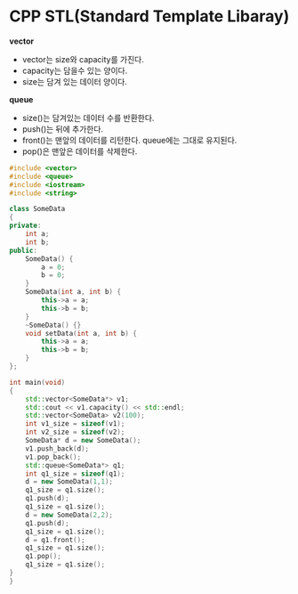 # CPP STL(Standard Template Libaray)

**vector**

* vector는 size와 capacity를 가진다.
* capacity는 담을수 있는 양이다.
* size는 담겨 있는 데이터 양이다.

**queue**

* size()는 담겨있는 데이터 수를 반환한다.
* push()는 뒤에 추가한다.
* front()는 맨앞의 데이터를 리턴한다. queue에는 그대로 유지된다.
* pop()은 맨앞은 데이터를 삭제한다.


```cpp
#include <vector>
#include <queue>
#include <iostream>
#include <string>

class SomeData 
{
private:
    int a;
    int b;
public:
    SomeData() {
        a = 0;
        b = 0;
    }
    SomeData(int a, int b) {
        this->a = a;
        this->b = b;
    }
    ~SomeData() {}
    void setData(int a, int b) {
        this->a = a;
        this->b = b;
    }
};

int main(void)
{
    std::vector<SomeData*> v1;
    std::cout << v1.capacity() << std::endl;
    std::vector<SomeData> v2(100);
    int v1_size = sizeof(v1);
    int v2_size = sizeof(v2);
    SomeData* d = new SomeData();
    v1.push_back(d);
    v1.pop_back();
    std::queue<SomeData*> q1;
    int q1_size = sizeof(q1);
    d = new SomeData(1,1);
    q1_size = q1.size();
    q1.push(d);
    q1_size = q1.size();
    d = new SomeData(2,2);
    q1.push(d);
    q1_size = q1.size();
    d = q1.front();
    q1_size = q1.size();
    q1.pop();
    q1_size = q1.size();
}
}
```
